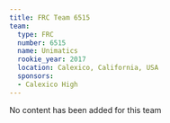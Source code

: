 ```yaml
---
title: FRC Team 6515
team:
  type: FRC
  number: 6515
  name: Unimatics
  rookie_year: 2017
  location: Calexico, California, USA
  sponsors:
  - Calexico High
---
```


No content has been added for this team